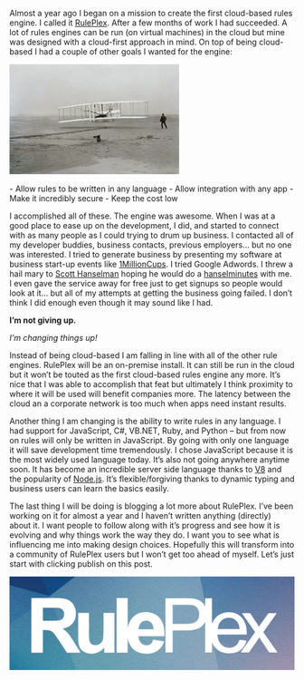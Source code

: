 
Almost a year ago I began on a mission to create the first cloud-based rules engine. I called it [RulePlex](https://ruleplex.com). After a few months of work I had succeeded. A lot of rules engines can be run (on virtual machines) in the cloud but mine was designed with a cloud-first approach in mind. On top of being cloud-based I had a couple of other goals I wanted for the engine:

![The Wright brothers first flight.](/img/post/First_flight2.png)

</div>- Allow rules to be written in any language
- Allow integration with any app
- Make it incredibly secure
- Keep the cost low

I accomplished all of these. The engine was awesome. When I was at a good place to ease up on the development, I did, and started to connect with as many people as I could trying to drum up business. I contacted all of my developer buddies, business contacts, previous employers… but no one was interested. I tried to generate business by presenting my software at business start-up events like [1MillionCups](http://orlando.sites.1millioncups.com/). I tried Google Adwords. I threw a hail mary to [Scott Hanselman](https://twitter.com/shanselman) hoping he would do a [hanselminutes](http://hanselminutes.com/) with me. I even gave the service away for free just to get signups so people would look at it… but all of my attempts at getting the business going failed. I don’t think I did enough even though it may sound like I had.

**I’m not giving up.**

*I’m changing things up!*

Instead of being cloud-based I am falling in line with all of the other rule engines. RulePlex will be an on-premise install. It can still be run in the cloud but it won’t be touted as the first cloud-based rules engine any more. It’s nice that I was able to accomplish that feat but ultimately I think proximity to where it will be used will benefit companies more. The latency between the cloud an a corporate network is too much when apps need instant results.

Another thing I am changing is the ability to write rules in any language. I had support for JavaScript, C#, VB.NET, Ruby, and Python – but from now on rules will only be written in JavaScript. By going with only one language it will save development time tremendously. I chose JavaScript because it is the most widely used language today. It’s also not going anywhere anytime soon. It has become an incredible server side language thanks to [V8](https://code.google.com/p/v8/) and the popularity of [Node.js](http://nodejs.org/). It’s flexible/forgiving thanks to dynamic typing and business users can learn the basics easily.

The last thing I will be doing is blogging a lot more about RulePlex. I’ve been working on it for almost a year and I haven’t written anything (directly) about it. I want people to follow along with it’s progress and see how it is evolving and why things work the way they do. I want you to see what is influencing me into making design choices. Hopefully this will transform into a community of RulePlex users but I won’t get too ahead of myself. Let’s just start with clicking publish on this post.

![](/img/post/ruleplex_logo.png)

